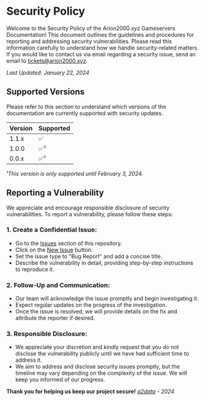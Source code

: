 # Security Policy

Welcome to the Security Policy of the Arion2000.xyz Gameservers Documentation! This document outlines the guidelines and procedures for reporting and addressing security vulnerabilities. Please read this information carefully to understand how we handle security-related matters. If you would like to contact us via email regarding a security issue, send an email to [tickets@arion2000.xyz](mailto:tickets@arion2000.xyz).

*Last Updated: January 22, 2024*

## Supported Versions

Please refer to this section to understand which versions of the documentation are currently supported with security updates.

| Version | Supported           |
| ------- | ------------------- |
| 1.1.x   | :white_check_mark:  |
| 1.0.0   | :white_check_mark:¹ |
| 0.0.x   | :white_check_mark:¹ |

¹*This version is only supported until February 3, 2024.*

## Reporting a Vulnerability

We appreciate and encourage responsible disclosure of security vulnerabilities. To report a vulnerability, please follow these steps:

### 1. Create a Confidential Issue:

  - Go to the [Issues](https://github.com/2000Arion/gsc-docs/issues) section of this repository.
  - Click on the [New Issue](https://github.com/2000Arion/gsc-docs/issues/new/choose) button.
  - Set the issue type to "Bug Report" and add a concise title.
  - Describe the vulnerability in detail, providing step-by-step instructions to reproduce it.

### 2. Follow-Up and Communication:

  - Our team will acknowledge the issue promptly and begin investigating it.
  - Expect regular updates on the progress of the investigation.
  - Once the issue is resolved, we will provide details on the fix and attribute the reporter if desired.

### 3. Responsible Disclosure:

  - We appreciate your discretion and kindly request that you do not disclose the vulnerability publicly until we have had sufficient time to address it.
  - We aim to address and disclose security issues promptly, but the timeline may vary depending on the complexity of the issue. We will keep you informed of our progress.

**Thank you for helping us keep our project secure!**
*[a2data](https://www.arion2000.xyz) - 2024*
